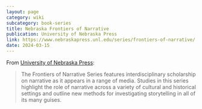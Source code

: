 ```yaml
---
layout: page
category: wiki
subcategory: book-series
title: Nebraska Frontiers of Narrative
publication: University of Nebraska Press
link: https://www.nebraskapress.unl.edu/series/frontiers-of-narrative/
date: 2024-03-15
---
```


From [University of Nebraska Press](https://www.nebraskapress.unl.edu/search-results-grid/?series=une5-frontiers-of-narrative):

> The Frontiers of Narrative Series features interdisciplinary scholarship on narrative as it appears in a range of media. Studies in this series highlight the role of narrative across a variety of cultural and historical settings and outline new methods for investigating storytelling in all of its many guises.
